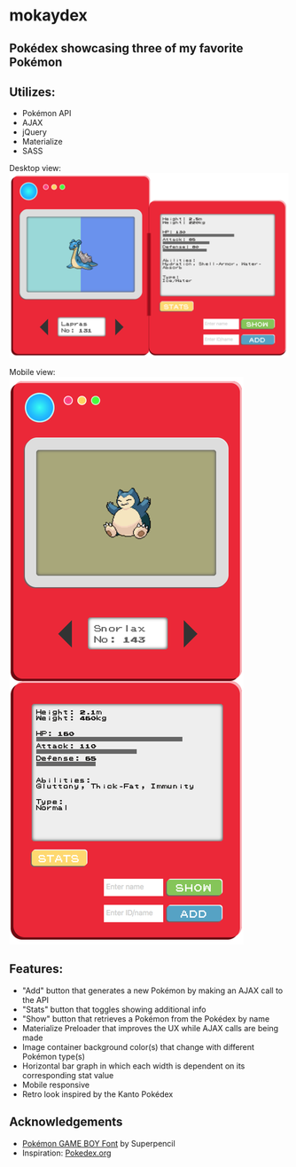 # mokaydex
## Pokédex showcasing three of my favorite Pokémon

## Utilizes:
* Pokémon API
* AJAX
* jQuery
* Materialize
* SASS

Desktop view:
![desktop demo](github/demo-lapras.png)

Mobile view:
![mobile demo](github/mobile-demo-snorlax.png)

## Features:
* "Add" button that generates a new Pokémon by making an AJAX call to the API
* "Stats" button that toggles showing additional info
* "Show" button that retrieves a Pokémon from the Pokédex by name
* Materialize Preloader that improves the UX while AJAX calls are being made
* Image container background color(s) that change with different Pokémon type(s)
* Horizontal bar graph in which each width is dependent on its corresponding stat value
* Mobile responsive
* Retro look inspired by the Kanto Pokédex

## Acknowledgements
* [Pokémon GAME BOY Font](https://github.com/Superpencil/pokemon-font/) by Superpencil
* Inspiration: [Pokedex.org](https://www.pokedex.org/)
